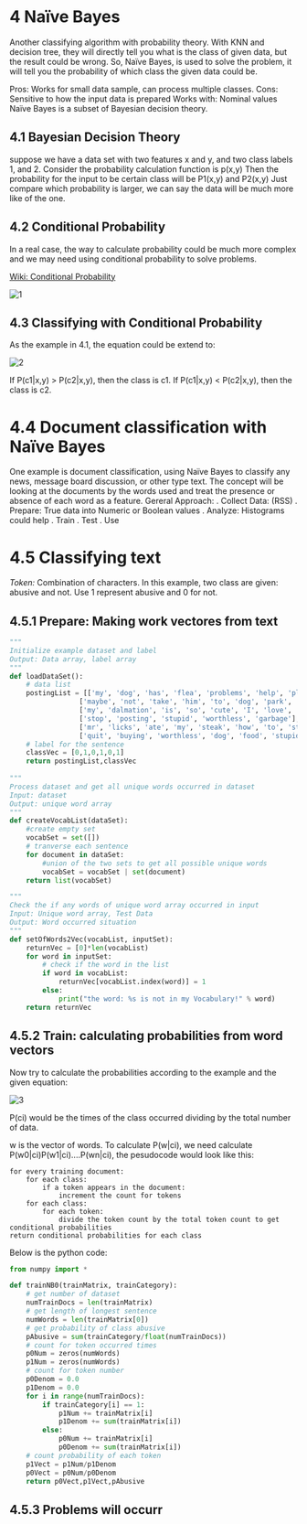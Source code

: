 # 4 Naïve Bayes
Another classifying algorithm with probability theory.
With KNN and decision tree, they will directly tell you what is the class of given data, but the result could be wrong.
So, Naïve Bayes, is used to solve the problem, it will tell you the probability of which class the given data could be.

Pros: Works for small data sample, can process multiple classes.
Cons: Sensitive to how the input data is prepared
Works with: Nominal values
Naïve Bayes is a subset of Bayesian decision theory.
## 4.1 Bayesian Decision Theory
suppose we have a data set with two features x and y, and two class labels 1, and 2.
Consider the probability calculation function is p(x,y)
Then the probability for the input to be certain class will be P1(x,y) and P2(x,y)
Just compare which probability is larger, we can say the data will be much more like of the one.

## 4.2 Conditional Probability
In a real case, the way to calculate probability could be much more complex and we may need using conditional probability to solve problems.

[Wiki: Conditional Probability](https://en.wikipedia.org/wiki/Conditional_probability)

![1](http://latex.codecogs.com/svg.latex?P(c|x)=\frac{P(x|c)P(c)}{P(x)})


## 4.3 Classifying with Conditional Probability
As the example in 4.1, the equation could be extend to:

![2](http://latex.codecogs.com/svg.latex?P(c_i|x,y)=\frac{P(x,y|c_i)P(c_i)}{P(x,y)})

If P(c1|x,y) > P(c2|x,y), then the class is c1.
If P(c1|x,y) < P(c2|x,y), then the class is c2.

# 4.4 Document classification with Naïve Bayes
One example is document classification, using Naïve Bayes to classify any news, message board discussion, or other type text.
The concept will be looking at the documents by the words used and treat the presence or absence of each word as a feature.
Gereral Approach:
. Collect Data: (RSS)
. Prepare: True data into Numeric or Boolean values
. Analyze: Histograms could help
. Train
. Test
. Use

# 4.5 Classifying text
*Token:* Combination of characters.
In this example, two class are given: abusive and not. Use 1 represent abusive and 0 for not.

## 4.5.1 Prepare: Making work vectores from text
```Python
"""
Initialize example dataset and label
Output: Data array, label array
"""
def loadDataSet():
    # data list
    postingList = [['my', 'dog', 'has', 'flea', 'problems', 'help', 'please'],
                 ['maybe', 'not', 'take', 'him', 'to', 'dog', 'park', 'stupid'],
                 ['my', 'dalmation', 'is', 'so', 'cute', 'I', 'love', 'him'],
                 ['stop', 'posting', 'stupid', 'worthless', 'garbage'],
                 ['mr', 'licks', 'ate', 'my', 'steak', 'how', 'to', 'stop', 'him'],
                 ['quit', 'buying', 'worthless', 'dog', 'food', 'stupid']]
    # label for the sentence
    classVec = [0,1,0,1,0,1]
    return postingList,classVec
 
"""
Process dataset and get all unique words occurred in dataset
Input: dataset
Output: unique word array
"""
def createVocabList(dataSet):
    #create empty set
    vocabSet = set([]) 
    # tranverse each sentence
    for document in dataSet:
        #union of the two sets to get all possible unique words
        vocabSet = vocabSet | set(document) 
    return list(vocabSet)

"""
Check the if any words of unique word array occurred in input
Input: Unique word array, Test Data
Output: Word occurred situation
"""
def setOfWords2Vec(vocabList, inputSet):
    returnVec = [0]*len(vocabList)
    for word in inputSet:
        # check if the word in the list
        if word in vocabList:
            returnVec[vocabList.index(word)] = 1
        else:
            print("the word: %s is not in my Vocabulary!" % word)
    return returnVec
```

## 4.5.2 Train: calculating probabilities from word vectors
Now try to calculate the probabilities according to the example and the given equation:

![3](http://latex.codecogs.com/svg.latex?P(c_i|w)=\frac{P(w|c_i)P(c_i)}{P(w)})

P(ci) would be the times of the class occurred dividing by the total number of data.

w is the vector of words. To calculate P(w|ci), we need calculate P(w0|ci)P(w1|ci)....P(wn|ci), the pesudocode would look like this:
```
for every training document:
    for each class:
        if a token appears in the document:
            increment the count for tokens
    for each class:
        for each token:
            divide the token count by the total token count to get conditional probabilities
return conditional probabilities for each class
```
Below is the python code:
```Python
from numpy import *

def trainNB0(trainMatrix, trainCategory):
    # get number of dataset
    numTrainDocs = len(trainMatrix)
    # get length of longest sentence
    numWords = len(trainMatrix[0])
    # get probability of class abusive
    pAbusive = sum(trainCategory/float(numTrainDocs))
    # count for token occurred times
    p0Num = zeros(numWords)
    p1Num = zeros(numWords)
    # count for token number
    p0Denom = 0.0
    p1Denom = 0.0
    for i in range(numTrainDocs):
        if trainCategory[i] == 1:
            p1Num += trainMatrix[i]
            p1Denom += sum(trainMatrix[i])
        else:
            p0Num += trainMatrix[i]
            p0Denom += sum(trainMatrix[i])
    # count probability of each token
    p1Vect = p1Num/p1Denom
    p0Vect = p0Num/p0Denom
    return p0Vect,p1Vect,pAbusive
```
## 4.5.3 Problems will occurr

